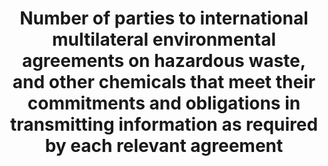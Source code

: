 ---
actual_indicator_available: 'Submitted U.S. reports under the Montreal Protocol. Note:
  of the other four MEAs covered under this indicator, the United States is not Party
  to three (Basel Rotterdam, and Stockholm Conventions) and the Minamata Convention
  had not yet entered into force during this reporting period).'
actual_indicator_available_description: Reporting forms submitted to the Montreal
  Protocol Secretariat.
comments_and_limitations: This indicator is not a typical statistical indicator as
  it tracks whether reporting was done rather than the content of the reports.
data_non_statistical: false
date_metadata_updated: February, 2018
date_of_national_source_publication: N/A
disaggregation_categories: By multilateral environmental agreement (MEA).
disaggregation_geography: Country
goal_meta_link: http://unstats.un.org/sdgs/files/metadata-compilation/Metadata-Goal-12.pdf
goal_meta_link_page: 7
graph: binary
graph_status_notes: Policy Judgement
graph_title: Is the US in compliance with the Montreal Protocol ?
graph_type: line
graph_type_description: null
has_metadata: false
indicator: 12.4.1
indicator_name: Number of parties to international multilateral environmental agreements
  on hazardous waste, and other chemicals that meet their commitments and obligations
  in transmitting information as required by each relevant agreement
indicator_variable: compliance
international_and_national_references: "The Implementation Committee of the Montreal\
  \ Protocol tracks Parties\u2019 compliance with reporting obligations."
layout: indicator
method_of_computation: Country score is calculated per the formula described in the
  indicator 12.4.1 metadata.
periodicity: Annual
permalink: /12-4-1/
published: true
reporting_status: complete
scheduled_update_by_SDG_team: December, 2020
scheduled_update_by_national_source: N/A
sdg_goal: 12
source_agency_staff_email: clarkad@state.gov
source_agency_staff_name: Department of State ANDREW CLARK
source_agency_survey_dataset: DOS/OES/EQT
source_notes: null
source_title: null
source_url: https://www.epa.gov/ozone-layer-protection/international-actions-montreal-protocol-substances-deplete-ozone-layer
target: By 2020, achieve the environmentally sound management of chemicals and all
  wastes throughout their life cycle, in accordance with agreed international frameworks,
  and significantly reduce their release to air, water and soil in order to minimize
  their adverse impacts on human health and the environment.
target_id: '12.4'
time_period: 2000-2014
title: Number of parties to international multilateral environmental agreements on
  hazardous waste, and other chemicals that meet their commitments and obligations
  in transmitting information as required by each relevant agreement
un_custodial_agency: UNEP
un_designated_tier: '1'
unit_of_measure: Yes/No
us_method_of_computation: "As provided in the indicator metadata:  \U0001D447\U0001D45F\
  \U0001D44E\U0001D45B\U0001D460\U0001D45A\U0001D456\U0001D460\U0001D460\U0001D456\
  \U0001D45C\U0001D45B \U0001D445\U0001D44E\U0001D461\U0001D452 = (\U0001D44E\U0001D450\
  \U0001D460 + \U0001D44F\U0001D450\U0001D460 + \U0001D450\U0001D450\U0001D460 + \U0001D451\
  \U0001D450\U0001D460 + \U0001D452\U0001D450\U0001D460) \U0001D441. \U0001D45C\U0001D453\
  \ \U0001D436\U0001D45C\U0001D45B\U0001D463\U0001D452\U0001D45B\U0001D461\U0001D456\
  \U0001D45C\U0001D45B\U0001D460 \u2217 100"
variable_description: null
variable_notes: null
---
